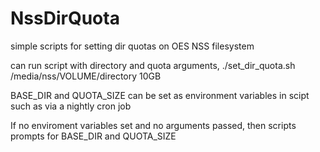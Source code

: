 # NssDirQuota
simple scripts for setting dir quotas on OES NSS filesystem

can run script with directory and quota arguments, ./set_dir_quota.sh /media/nss/VOLUME/directory 10GB

BASE_DIR and QUOTA_SIZE can be set as environment variables in scipt such as via a nightly cron job

If no enviroment variables set and no arguments passed, then scripts prompts for BASE_DIR and QUOTA_SIZE
